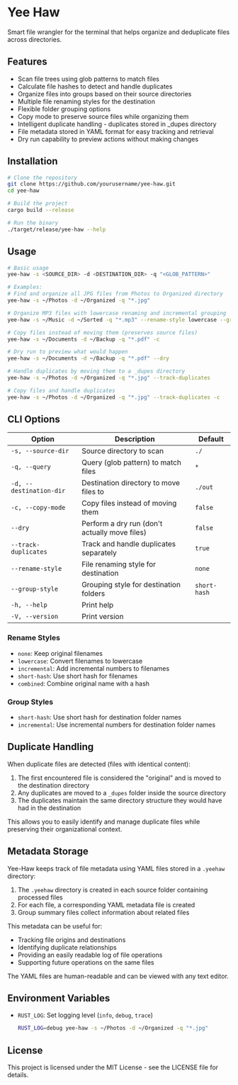 # Yee Haw

Smart file wrangler for the terminal that helps organize and deduplicate files across directories.

## Features

- Scan file trees using glob patterns to match files
- Calculate file hashes to detect and handle duplicates
- Organize files into groups based on their source directories
- Multiple file renaming styles for the destination
- Flexible folder grouping options
- Copy mode to preserve source files while organizing them
- Intelligent duplicate handling - duplicates stored in _dupes directory
- File metadata stored in YAML format for easy tracking and retrieval
- Dry run capability to preview actions without making changes

## Installation

```bash
# Clone the repository
git clone https://github.com/yourusername/yee-haw.git
cd yee-haw

# Build the project
cargo build --release

# Run the binary
./target/release/yee-haw --help
```

## Usage

```bash
# Basic usage
yee-haw -s <SOURCE_DIR> -d <DESTINATION_DIR> -q "<GLOB_PATTERN>"

# Examples:
# Find and organize all JPG files from Photos to Organized directory
yee-haw -s ~/Photos -d ~/Organized -q "*.jpg"

# Organize MP3 files with lowercase renaming and incremental grouping
yee-haw -s ~/Music -d ~/Sorted -q "*.mp3" --rename-style lowercase --group-style incremental

# Copy files instead of moving them (preserves source files)
yee-haw -s ~/Documents -d ~/Backup -q "*.pdf" -c

# Dry run to preview what would happen
yee-haw -s ~/Documents -d ~/Backup -q "*.pdf" --dry

# Handle duplicates by moving them to a _dupes directory
yee-haw -s ~/Photos -d ~/Organized -q "*.jpg" --track-duplicates

# Copy files and handle duplicates
yee-haw -s ~/Photos -d ~/Organized -q "*.jpg" --track-duplicates -c
```

## CLI Options

| Option | Description | Default |
|--------|-------------|---------|
| `-s, --source-dir` | Source directory to scan | `./` |
| `-q, --query` | Query (glob pattern) to match files | `*` |
| `-d, --destination-dir` | Destination directory to move files to | `./out` |
| `-c, --copy-mode` | Copy files instead of moving them | `false` |
| `--dry` | Perform a dry run (don't actually move files) | `false` |
| `--track-duplicates` | Track and handle duplicates separately | `true` |
| `--rename-style` | File renaming style for destination | `none` |
| `--group-style` | Grouping style for destination folders | `short-hash` |
| `-h, --help` | Print help | |
| `-V, --version` | Print version | |

### Rename Styles

- `none`: Keep original filenames
- `lowercase`: Convert filenames to lowercase
- `incremental`: Add incremental numbers to filenames
- `short-hash`: Use short hash for filenames
- `combined`: Combine original name with a hash

### Group Styles

- `short-hash`: Use short hash for destination folder names
- `incremental`: Use incremental numbers for destination folder names

## Duplicate Handling

When duplicate files are detected (files with identical content):

1. The first encountered file is considered the "original" and is moved to the destination directory
2. Any duplicates are moved to a `_dupes` folder inside the source directory
3. The duplicates maintain the same directory structure they would have had in the destination

This allows you to easily identify and manage duplicate files while preserving their organizational context.

## Metadata Storage

Yee-Haw keeps track of file metadata using YAML files stored in a `.yeehaw` directory:

1. The `.yeehaw` directory is created in each source folder containing processed files
2. For each file, a corresponding YAML metadata file is created
3. Group summary files collect information about related files

This metadata can be useful for:
- Tracking file origins and destinations
- Identifying duplicate relationships
- Providing an easily readable log of file operations
- Supporting future operations on the same files

The YAML files are human-readable and can be viewed with any text editor.

## Environment Variables

- `RUST_LOG`: Set logging level (`info`, `debug`, `trace`)
  ```bash
  RUST_LOG=debug yee-haw -s ~/Photos -d ~/Organized -q "*.jpg"
  ```

## License

This project is licensed under the MIT License - see the LICENSE file for details.